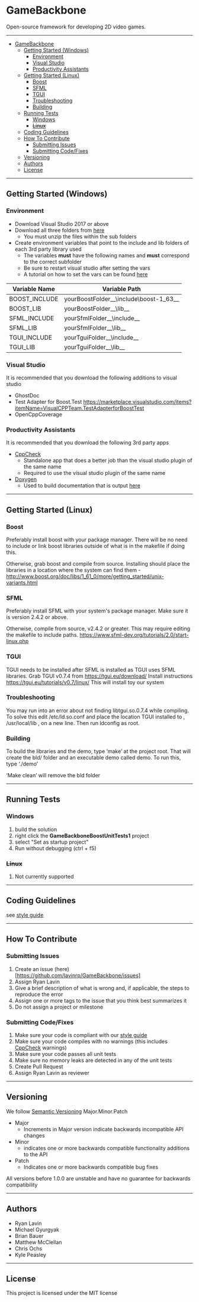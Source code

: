 # GameBackbone
Open-source framework for developing 2D video games.

***

<!-- TOC depthFrom:1 depthTo:6 withLinks:1 updateOnSave:1 orderedList:0 -->

- [GameBackbone](#gamebackbone)
	- [Getting Started (Windows)](#getting-started-windows)
		- [Environment](#environment)
		- [Visual Studio](#visual-studio)
		- [Productivity Assistants](#productivity-assistants)
	- [Getting Started (Linux)](#getting-started-linux)
		- [Boost](#boost)
		- [SFML](#sfml)
		- [TGUI](#tgui)
		- [Troubleshooting](#troubleshooting)
		- [Building](#building)
	- [Running Tests](#running-tests)
		- [Windows](#windows)
		- [~~Linux~~](#linux)
	- [Coding Guidelines](#coding-guidelines)
	- [How To Contribute](#how-to-contribute)
		- [Submitting Issues](#submitting-issues)
		- [Submitting Code/Fixes](#submitting-codefixes)
	- [Versioning](#versioning)
	- [Authors](#authors)
	- [License](#license)

<!-- /TOC -->

***

## Getting Started (Windows)
### Environment
* Download Visual Studio 2017 or above
* Download all three folders from [here](https://drive.google.com/drive/folders/0B8DpBZPTQCGia21wUVl2MnFHRk0?usp=sharing)
  * You must unzip the files within the sub folders
* Create environment variables that point to the include and lib folders of each 3rd party library used
  * The variables __must__ have the following names and __must__ correspond to the correct subfolder
  * Be sure to restart visual studio after setting the vars
  * A tutorial on how to set the vars can be found [here](https://www.techjunkie.com/environment-variables-windows-10/)


 Variable Name | Variable Path                    
----------------|----------------------------------
 BOOST_INCLUDE  | yourBoostFolder__\include\boost-1_63__
 BOOST_LIB      | yourBoostFolder__\lib__
 SFML_INCLUDE   | yourSfmlFolder__\include__
 SFML_LIB       | yourSfmlFolder__\lib__
 TGUI_INCLUDE   | yourTguiFolder__\include__
 TGUI_LIB       | yourTguiFolder__\lib__


### Visual Studio
It is recommended that you download the following additions to visual studio
* GhostDoc
* Test Adapter for Boost.Test https://marketplace.visualstudio.com/items?itemName=VisualCPPTeam.TestAdapterforBoostTest
* OpenCppCoverage

### Productivity Assistants
It is recommended that you download the following 3rd party apps
* [CppCheck](http://cppcheck.sourceforge.net/)
  - Standalone app that does a better job than the visual studio plugin of the same name
  - Required to use the visual studio plugin of the same name
* [Doxygen](http://www.stack.nl/~dimitri/doxygen/index.html)
  - Used to build documentation that is output [here](https://lavinrp.github.io/GameBackbone/)

***

## Getting Started (Linux)
### Boost
Preferably install boost with your package manager. There will be no need to include or link boost libraries outside of what is in the makefile if doing this.

Otherwise, grab boost and compile from source. Installing should place the libraries in a location where the system can find them - http://www.boost.org/doc/libs/1_61_0/more/getting_started/unix-variants.html

### SFML
Preferably install SFML with your system's package manager. Make sure it is version 2.4.2 or above.

Otherwise, compile from source, v2.4.2 or greater. This may require editing the makefile to include paths.
https://www.sfml-dev.org/tutorials/2.0/start-linux.php

### TGUI
TGUI needs to be installed after SFML is installed as TGUI uses SFML libraries.
Grab TGUI v0.7.4 from https://tgui.eu/download/
Install instructions https://tgui.eu/tutorials/v0.7/linux/
This will install toy our system

### Troubleshooting
You may run into an error about not finding libtgui.so.0.7.4 while compiling. To solve this edit /etc/ld.so.conf and place the location TGUI installed to , /usr/local/lib , on a new line. Then run ldconfig as root.

### Building
To build the libraries and the demo, type ‘make’ at the project root. That will create the bld/ folder and an executable demo called demo. To run this, type ‘./demo’

‘Make clean’ will remove the bld folder

***

## Running Tests
### Windows
1. build the solution
2. right click the __GameBackboneBoostUnitTests1__ project
3. select "Set as startup project"
4. Run without debugging (ctrl + f5)

### ~~Linux~~
1. Not currently supported

***

## Coding Guidelines

see [style guide](https://github.com/lavinrp/GameBackbone/blob/master/StyleGuide.txt)

***

## How To Contribute

### Submitting Issues
1. Create an issue (here)[https://github.com/lavinrp/GameBackbone/issues]
2. Assign Ryan Lavin
3. Give a brief description of what is wrong and, if applicable, the steps to reproduce the error
4. Assign one or more tags to the issue that you think best summarizes it
5. Do not assign a project or milestone

### Submitting Code/Fixes
1. Make sure your code is compliant with our [style guide](https://github.com/lavinrp/GameBackbone/blob/master/StyleGuide.txt)
2. Make sure your code compiles with no warnings (this includes [CppCheck](http://cppcheck.sourceforge.net/) warnings)
3. Make sure your code passes all unit tests
4. Make sure no memory leaks are detected in any of the unit tests
5. Create Pull Request
6. Assign Ryan Lavin as reviewer

***

## Versioning
We follow [Semantic Versioning](http://semver.org/spec/v2.0.0.html)
Major.Minor.Patch
* Major
  - Increments in Major version indicate backwards incompatible API changes
* Minor
  - indicates one or more backwards compatible functionality additions to the API
* Patch
  - Indicates one or more backwards compatible bug fixes

All versions before 1.0.0 are unstable and have no guarantee for backwards compatibility

***

## Authors
* Ryan Lavin
* Michael Gyurgyak
* Brian Bauer
* Matthew McClellan
* Chris Ochs
* Kyle Peasley

***

## License
This project is licensed under the MIT license
